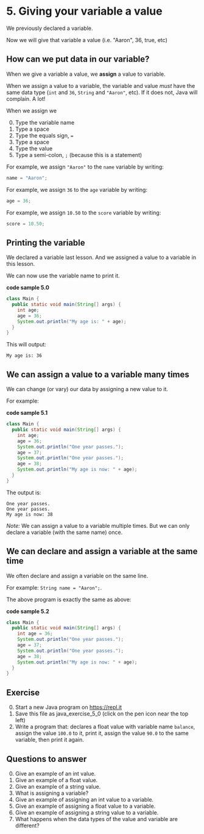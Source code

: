 # 5. Giving your variable a value

We previously declared a variable.

Now we will give that variable a value (i.e. "Aaron", 36, true, etc)

## How can we put data in our variable?

When we give a variable a value, we **assign** a value to variable. 

When we assign a value to a variable, the variable and value *must* have the same data type (`int` and `36`, `String` and `"Aaron"`, etc). If it does not, Java will complain. A lot!

When we assign we

0. Type the variable name
0. Type a space
9. Type the equals sign, `=`
0. Type a space
0. Type the value
0. Type a semi-colon, `;` (because this is a statement)

For example, we assign `"Aaron"` to the `name` variable by writing:

```java
name = "Aaron";
```

For example, we assign `36` to the `age` variable by writing:

```java
age = 36;
````

For example, we assign `10.50` to the `score` variable by writing:

```java
score = 10.50;
````

## Printing the variable

We declared a variable last lesson. And we assigned a value to a variable in this lesson. 

We can now use the variable name to print it.

**code sample 5.0**
```java
class Main {
  public static void main(String[] args) {
    int age;
    age = 36;
    System.out.println("My age is: " + age);
  }
}
```

This will output:

```
My age is: 36
```

## We can assign a value to a variable many times

We can change (or vary) our data by assigning a new value to it.

For example:

**code sample 5.1**
```java
class Main {
  public static void main(String[] args) {
    int age;
    age = 36;
    System.out.println("One year passes.");
    age = 37;
    System.out.println("One year passes.");
    age = 38;
    System.out.println("My age is now: " + age);
  }
}
```

The output is:

```
One year passes.
One year passes.
My age is now: 38
```

*Note:* We can assign a value to a variable multiple times. But we can only declare a variable (with the same name) once.

## We can declare and assign a variable at the same time

We often declare and assign a variable on the same line.

For example: `String name = "Aaron";`.

The above program is exactly the same as above:

**code sample 5.2**
```java
class Main {
  public static void main(String[] args) {
    int age = 36;
    System.out.println("One year passes.");
    age = 37;
    System.out.println("One year passes.");
    age = 38;
    System.out.println("My age is now: " + age);
  }
}
```

## Exercise

0. Start a new Java program on https://repl.it
0. Save this file as java_exercise_5_0 (click on the pen icon near the top left)
0. Write a program that: declares a float value with variable name `balance`, assign the value `100.0` to it, print it, assign the value `90.0` to the same variable, then print it again.

## Questions to answer

0. Give an example of an int value.
0. Give an example of a float value.
0. Give an example of a string value.
0. What is assigning a variable?
0. Give an example of assigning an int value to a variable.
0. Give an example of assigning a float value to a variable.
0. Give an example of assigning a string value to a variable.
0. What happens when the data types of the value and variable are different?
